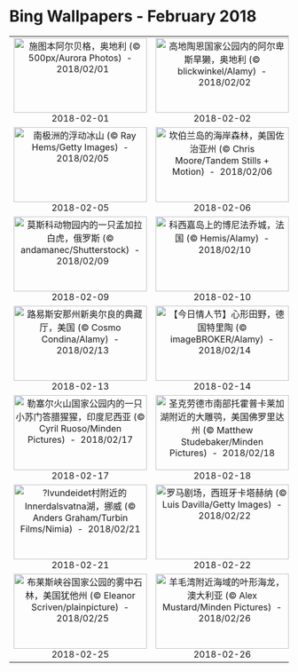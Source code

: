 # Bing Wallpapers - February 2018

| | | | |
|:-------------------------:|:-------------------------:|:-------------------------:|:-------------------------:|
| <a href="https://bing.ee123.net/img/cn/fhd/2018/02/01.jpg" target="_blank"><img src="https://bing.ee123.net/img/cn/fhd/2018/02/01.jpg" width="240" height="135" alt="施图本阿尔贝格，奥地利 (© 500px/Aurora Photos)  -  2018/02/01" title="施图本阿尔贝格，奥地利 (© 500px/Aurora Photos)  -  2018/02/01"></a><br>2018-02-01<br> | <a href="https://bing.ee123.net/img/cn/fhd/2018/02/02.jpg" target="_blank"><img src="https://bing.ee123.net/img/cn/fhd/2018/02/02.jpg" width="240" height="135" alt="高地陶恩国家公园内的阿尔卑斯旱獭，奥地利 (© blickwinkel/Alamy)  -  2018/02/02" title="高地陶恩国家公园内的阿尔卑斯旱獭，奥地利 (© blickwinkel/Alamy)  -  2018/02/02"></a><br>2018-02-02<br> | <a href="https://bing.ee123.net/img/cn/fhd/2018/02/03.jpg" target="_blank"><img src="https://bing.ee123.net/img/cn/fhd/2018/02/03.jpg" width="240" height="135" alt="城墙环绕之城乌尔比诺的屋顶，意大利 (© Andrea Pucci/Getty Images)  -  2018/02/03" title="城墙环绕之城乌尔比诺的屋顶，意大利 (© Andrea Pucci/Getty Images)  -  2018/02/03"></a><br>2018-02-03<br> | <a href="https://bing.ee123.net/img/cn/fhd/2018/02/04.jpg" target="_blank"><img src="https://bing.ee123.net/img/cn/fhd/2018/02/04.jpg" width="240" height="135" alt="【今日立春】周至自然保护区内一只以樱花为食的金丝猴，中国陕西秦岭 (© Florian M?llers/Minden Pictures)  -  2018/02/04" title="【今日立春】周至自然保护区内一只以樱花为食的金丝猴，中国陕西秦岭 (© Florian M?llers/Minden Pictures)  -  2018/02/04"></a><br>2018-02-04<br> |
| <a href="https://bing.ee123.net/img/cn/fhd/2018/02/05.jpg" target="_blank"><img src="https://bing.ee123.net/img/cn/fhd/2018/02/05.jpg" width="240" height="135" alt="南极洲的浮动冰山 (© Ray Hems/Getty Images)  -  2018/02/05" title="南极洲的浮动冰山 (© Ray Hems/Getty Images)  -  2018/02/05"></a><br>2018-02-05<br> | <a href="https://bing.ee123.net/img/cn/fhd/2018/02/06.jpg" target="_blank"><img src="https://bing.ee123.net/img/cn/fhd/2018/02/06.jpg" width="240" height="135" alt="坎伯兰岛的海岸森林，美国佐治亚州 (© Chris Moore/Tandem Stills + Motion)  -  2018/02/06" title="坎伯兰岛的海岸森林，美国佐治亚州 (© Chris Moore/Tandem Stills + Motion)  -  2018/02/06"></a><br>2018-02-06<br> | <a href="https://bing.ee123.net/img/cn/fhd/2018/02/07.jpg" target="_blank"><img src="https://bing.ee123.net/img/cn/fhd/2018/02/07.jpg" width="240" height="135" alt="螺旋公园内的铠魄巨马雕像，苏格兰福尔柯克 (© Best Shot Factory/REX/Shutterstock)  -  2018/02/07" title="螺旋公园内的铠魄巨马雕像，苏格兰福尔柯克 (© Best Shot Factory/REX/Shutterstock)  -  2018/02/07"></a><br>2018-02-07<br> | <a href="https://bing.ee123.net/img/cn/fhd/2018/02/08.jpg" target="_blank"><img src="https://bing.ee123.net/img/cn/fhd/2018/02/08.jpg" width="240" height="135" alt="多梅科山脉的岩盐山麓，智利 (© Sergio Ballivian/Tandem Stills + Motion)  -  2018/02/08" title="多梅科山脉的岩盐山麓，智利 (© Sergio Ballivian/Tandem Stills + Motion)  -  2018/02/08"></a><br>2018-02-08<br> |
| <a href="https://bing.ee123.net/img/cn/fhd/2018/02/09.jpg" target="_blank"><img src="https://bing.ee123.net/img/cn/fhd/2018/02/09.jpg" width="240" height="135" alt="莫斯科动物园内的一只孟加拉白虎，俄罗斯 (© andamanec/Shutterstock)  -  2018/02/09" title="莫斯科动物园内的一只孟加拉白虎，俄罗斯 (© andamanec/Shutterstock)  -  2018/02/09"></a><br>2018-02-09<br> | <a href="https://bing.ee123.net/img/cn/fhd/2018/02/10.jpg" target="_blank"><img src="https://bing.ee123.net/img/cn/fhd/2018/02/10.jpg" width="240" height="135" alt="科西嘉岛上的博尼法乔城，法国 (© Hemis/Alamy)  -  2018/02/10" title="科西嘉岛上的博尼法乔城，法国 (© Hemis/Alamy)  -  2018/02/10"></a><br>2018-02-10<br> | <a href="https://bing.ee123.net/img/cn/fhd/2018/02/11.jpg" target="_blank"><img src="https://bing.ee123.net/img/cn/fhd/2018/02/11.jpg" width="240" height="135" alt="新普利茅斯附近的特雷瓦雷瓦桥，新西兰 (© Matthew Williams-Ellis/Aurora Photos)  -  2018/02/11" title="新普利茅斯附近的特雷瓦雷瓦桥，新西兰 (© Matthew Williams-Ellis/Aurora Photos)  -  2018/02/11"></a><br>2018-02-11<br> | <a href="https://bing.ee123.net/img/cn/fhd/2018/02/12.jpg" target="_blank"><img src="https://bing.ee123.net/img/cn/fhd/2018/02/12.jpg" width="240" height="135" alt="雍布拉康，中国西藏自治区 (© Yumian Deng)  -  2018/02/12" title="雍布拉康，中国西藏自治区 (© Yumian Deng)  -  2018/02/12"></a><br>2018-02-12<br> |
| <a href="https://bing.ee123.net/img/cn/fhd/2018/02/13.jpg" target="_blank"><img src="https://bing.ee123.net/img/cn/fhd/2018/02/13.jpg" width="240" height="135" alt="路易斯安那州新奥尔良的典藏厅，美国 (© Cosmo Condina/Alamy)  -  2018/02/13" title="路易斯安那州新奥尔良的典藏厅，美国 (© Cosmo Condina/Alamy)  -  2018/02/13"></a><br>2018-02-13<br> | <a href="https://bing.ee123.net/img/cn/fhd/2018/02/14.jpg" target="_blank"><img src="https://bing.ee123.net/img/cn/fhd/2018/02/14.jpg" width="240" height="135" alt="【今日情人节】心形田野，德国特里陶 (© imageBROKER/Alamy)  -  2018/02/14" title="【今日情人节】心形田野，德国特里陶 (© imageBROKER/Alamy)  -  2018/02/14"></a><br>2018-02-14<br> | <a href="https://bing.ee123.net/img/cn/fhd/2018/02/15.jpg" target="_blank"><img src="https://bing.ee123.net/img/cn/fhd/2018/02/15.jpg" width="240" height="135" alt="【今日除夕】璀璨烟花迎新年，中国香港 (©Thanapol Kuptanisakorn/ Alamy Stock Photo)  -  2018/02/15" title="【今日除夕】璀璨烟花迎新年，中国香港 (©Thanapol Kuptanisakorn/ Alamy Stock Photo)  -  2018/02/15"></a><br>2018-02-15<br> | <a href="https://bing.ee123.net/img/cn/fhd/2018/02/16.jpg" target="_blank"><img src="https://bing.ee123.net/img/cn/fhd/2018/02/16.jpg" width="240" height="135" alt="【今日春节】写春联庆新春 (© yurouguan/GettyImages)  -  2018/02/16" title="【今日春节】写春联庆新春 (© yurouguan/GettyImages)  -  2018/02/16"></a><br>2018-02-16<br> |
| <a href="https://bing.ee123.net/img/cn/fhd/2018/02/17.jpg" target="_blank"><img src="https://bing.ee123.net/img/cn/fhd/2018/02/17.jpg" width="240" height="135" alt="勒塞尔火山国家公园内的一只小苏门答腊猩猩，印度尼西亚 (© Cyril Ruoso/Minden Pictures)  -  2018/02/17" title="勒塞尔火山国家公园内的一只小苏门答腊猩猩，印度尼西亚 (© Cyril Ruoso/Minden Pictures)  -  2018/02/17"></a><br>2018-02-17<br> | <a href="https://bing.ee123.net/img/cn/fhd/2018/02/18.jpg" target="_blank"><img src="https://bing.ee123.net/img/cn/fhd/2018/02/18.jpg" width="240" height="135" alt="圣克劳德市南部托霍普卡莱加湖附近的大雕鸮，美国佛罗里达州 (© Matthew Studebaker/Minden Pictures)  -  2018/02/18" title="圣克劳德市南部托霍普卡莱加湖附近的大雕鸮，美国佛罗里达州 (© Matthew Studebaker/Minden Pictures)  -  2018/02/18"></a><br>2018-02-18<br> | <a href="https://bing.ee123.net/img/cn/fhd/2018/02/19.jpg" target="_blank"><img src="https://bing.ee123.net/img/cn/fhd/2018/02/19.jpg" width="240" height="135" alt="雄性灰颈鹭鸨，肯尼亚马赛马拉国家保护区 (© Christina Krutz/Masterfile)  -  2018/02/19" title="雄性灰颈鹭鸨，肯尼亚马赛马拉国家保护区 (© Christina Krutz/Masterfile)  -  2018/02/19"></a><br>2018-02-19<br> | <a href="https://bing.ee123.net/img/cn/fhd/2018/02/20.jpg" target="_blank"><img src="https://bing.ee123.net/img/cn/fhd/2018/02/20.jpg" width="240" height="135" alt="阿瑜陀耶城内的“树中佛像”，泰国 (© Garret Suhrie/Tandem Stills + Motion)  -  2018/02/20" title="阿瑜陀耶城内的“树中佛像”，泰国 (© Garret Suhrie/Tandem Stills + Motion)  -  2018/02/20"></a><br>2018-02-20<br> |
| <a href="https://bing.ee123.net/img/cn/fhd/2018/02/21.jpg" target="_blank"><img src="https://bing.ee123.net/img/cn/fhd/2018/02/21.jpg" width="240" height="135" alt="?lvundeidet村附近的Innerdalsvatna湖，挪威 (© Anders Graham/Turbin Films/Nimia)  -  2018/02/21" title="?lvundeidet村附近的Innerdalsvatna湖，挪威 (© Anders Graham/Turbin Films/Nimia)  -  2018/02/21"></a><br>2018-02-21<br> | <a href="https://bing.ee123.net/img/cn/fhd/2018/02/22.jpg" target="_blank"><img src="https://bing.ee123.net/img/cn/fhd/2018/02/22.jpg" width="240" height="135" alt="罗马剧场，西班牙卡塔赫纳 (© Luis Davilla/Getty Images)  -  2018/02/22" title="罗马剧场，西班牙卡塔赫纳 (© Luis Davilla/Getty Images)  -  2018/02/22"></a><br>2018-02-22<br> | <a href="https://bing.ee123.net/img/cn/fhd/2018/02/23.jpg" target="_blank"><img src="https://bing.ee123.net/img/cn/fhd/2018/02/23.jpg" width="240" height="135" alt="科罗拉多河三角洲鸟瞰图，墨西哥 (© Peter McBride/Aurora Photos)  -  2018/02/23" title="科罗拉多河三角洲鸟瞰图，墨西哥 (© Peter McBride/Aurora Photos)  -  2018/02/23"></a><br>2018-02-23<br> | <a href="https://bing.ee123.net/img/cn/fhd/2018/02/24.jpg" target="_blank"><img src="https://bing.ee123.net/img/cn/fhd/2018/02/24.jpg" width="240" height="135" alt="侏罗山脉一侧的一只赤狐，瑞士 (© Laurent Geslin/NPL/Minden Pictures)  -  2018/02/24" title="侏罗山脉一侧的一只赤狐，瑞士 (© Laurent Geslin/NPL/Minden Pictures)  -  2018/02/24"></a><br>2018-02-24<br> |
| <a href="https://bing.ee123.net/img/cn/fhd/2018/02/25.jpg" target="_blank"><img src="https://bing.ee123.net/img/cn/fhd/2018/02/25.jpg" width="240" height="135" alt="布莱斯峡谷国家公园的雾中石林，美国犹他州 (© Eleanor Scriven/plainpicture)  -  2018/02/25" title="布莱斯峡谷国家公园的雾中石林，美国犹他州 (© Eleanor Scriven/plainpicture)  -  2018/02/25"></a><br>2018-02-25<br> | <a href="https://bing.ee123.net/img/cn/fhd/2018/02/26.jpg" target="_blank"><img src="https://bing.ee123.net/img/cn/fhd/2018/02/26.jpg" width="240" height="135" alt="羊毛湾附近海域的叶形海龙，澳大利亚 (© Alex Mustard/Minden Pictures)  -  2018/02/26" title="羊毛湾附近海域的叶形海龙，澳大利亚 (© Alex Mustard/Minden Pictures)  -  2018/02/26"></a><br>2018-02-26<br> | <a href="https://bing.ee123.net/img/cn/fhd/2018/02/27.jpg" target="_blank"><img src="https://bing.ee123.net/img/cn/fhd/2018/02/27.jpg" width="240" height="135" alt="玻利维亚乌尤尼盐湖的仙人掌岛 (© Alex Saberi/Getty Images)  -  2018/02/27" title="玻利维亚乌尤尼盐湖的仙人掌岛 (© Alex Saberi/Getty Images)  -  2018/02/27"></a><br>2018-02-27<br> | <a href="https://bing.ee123.net/img/cn/fhd/2018/02/28.jpg" target="_blank"><img src="https://bing.ee123.net/img/cn/fhd/2018/02/28.jpg" width="240" height="135" alt="丘吉尔小镇附近的北极熊，加拿大马尼托巴省 (© Alberto Ghizzi Panizza/Minden Pictures)  -  2018/02/28" title="丘吉尔小镇附近的北极熊，加拿大马尼托巴省 (© Alberto Ghizzi Panizza/Minden Pictures)  -  2018/02/28"></a><br>2018-02-28<br> |
